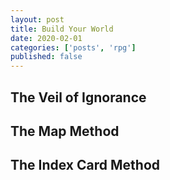 ```yaml
---
layout: post
title: Build Your World
date: 2020-02-01
categories: ['posts', 'rpg']
published: false
---
```




## The Veil of Ignorance

## The Map Method

## The Index Card Method
